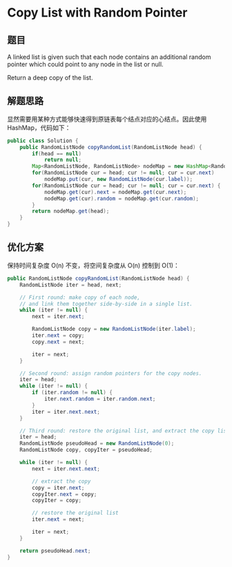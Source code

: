 # Copy List with Random Pointer

## 题目

A linked list is given such that each node contains an additional random pointer which could point to any node in the list or null.

Return a deep copy of the list. 

## 解题思路

显然需要用某种方式能够快速得到原链表每个结点对应的心结点。因此使用 HashMap，代码如下：

```java
public class Solution {
    public RandomListNode copyRandomList(RandomListNode head) {
        if(head == null)
            return null;
        Map<RandomListNode, RandomListNode> nodeMap = new HashMap<RandomListNode, RandomListNode>();
        for(RandomListNode cur = head; cur != null; cur = cur.next) 
            nodeMap.put(cur, new RandomListNode(cur.label));
        for(RandomListNode cur = head; cur != null; cur = cur.next) {
            nodeMap.get(cur).next = nodeMap.get(cur.next);
            nodeMap.get(cur).random = nodeMap.get(cur.random);
        }           
        return nodeMap.get(head);
    }
}
```

## 优化方案

保持时间复杂度 O(n) 不变，将空间复杂度从 O(n) 控制到 O(1)：

```java
public RandomListNode copyRandomList(RandomListNode head) {
	RandomListNode iter = head, next;

	// First round: make copy of each node,
	// and link them together side-by-side in a single list.
	while (iter != null) {
		next = iter.next;

		RandomListNode copy = new RandomListNode(iter.label);
		iter.next = copy;
		copy.next = next;

		iter = next;
	}

	// Second round: assign random pointers for the copy nodes.
	iter = head;
	while (iter != null) {
		if (iter.random != null) {
			iter.next.random = iter.random.next;
		}
		iter = iter.next.next;
	}

	// Third round: restore the original list, and extract the copy list.
	iter = head;
	RandomListNode pseudoHead = new RandomListNode(0);
	RandomListNode copy, copyIter = pseudoHead;

	while (iter != null) {
		next = iter.next.next;

		// extract the copy
		copy = iter.next;
		copyIter.next = copy;
		copyIter = copy;

		// restore the original list
		iter.next = next;

		iter = next;
	}

	return pseudoHead.next;
}
```